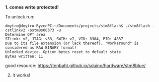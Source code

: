 **1. comes write protected!**

To unlock run:
```
dmytro@dmytro-RyzenPC:~/Documents/projects/stm8flash$ ./stm8flash -cstlinkv2 -pstm8s003?3 -u
Determine OPT area
STLink: v2, JTAG: v33, SWIM: v7, VID: 8304, PID: 4837
Due to its file extension (or lack thereof), "Workaround" is considered as RAW BINARY format!
Unlocked device. Option bytes reset to default state.
Bytes written: 11
```
good resource: https://tenbaht.github.io/sduino/hardware/stm8blue/

2. It works!
